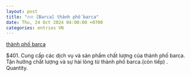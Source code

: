 ```yaml
---
layout: post
title: "🔥🔥 [Barca] thành phố barca"
date: Thu, 24 Oct 2024 04:00:00 +0700
categories: entries VN
---
```

[thành phố barca](https://hnue.edu.vn/ajzpptht.phtm)

$401. Cung cấp các dịch vụ và sản phẩm chất lượng của thành phố barca. Tận hưởng chất lượng và sự hài lòng từ thành phố barca.(còn tiếp) ️. Quantity.

